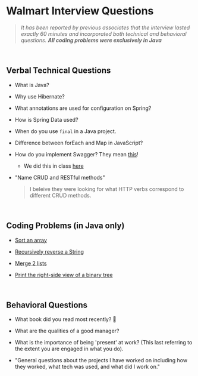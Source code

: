 # Walmart Interview Questions
> *It has been reported by previous associates that the interview lasted exactly 60 minutes and incorporated both technical and behavioral questions. **All coding problems were exclusively in Java***

<br>

## Verbal Technical Questions

- What is Java?

- Why use Hibernate?

- What annotations are used for configuration on Spring?

- How is Spring Data used?

- When do you use `final` in a Java project.

- Difference between forEach and Map in JavaScript?

- How do you implement Swagger? They mean [this](https://swagger.io/)!
  - We did this in class [here](https://github.com/211129-Enterprise/demos/blob/main/5-spring/CompleteAPI/src/main/java/com/revature/controller/RootController.java) 

- "Name CRUD and RESTful methods"
  > I beleive they were looking for what HTTP verbs correspond to different CRUD methods.

<br>

## Coding Problems (in Java only)

- [Sort an array](https://www.javatpoint.com/how-to-sort-an-array-in-java)

- [Recursively reverse a String](https://www.geeksforgeeks.org/reverse-a-string-using-recursion/)

- [Merge 2 lists](https://howtodoinjava.com/java/collections/arraylist/merge-arraylists/)

- [Print the right-side view of a binary tree](https://www.geeksforgeeks.org/print-right-view-binary-tree-2/)

<br>

## Behavioral Questions
- What book did you read most recently? 👀

- What are the qualities of a good manager? 

- What is the importance of being 'present' at work? (This last referring to the extent you are engaged in what you do).

- "General questions about the projects I have worked on including how they worked, what tech was used, and what did I work on."
